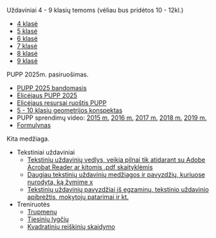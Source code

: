 Uždaviniai 4 - 9 klasių temoms (vėliau bus pridėtos 10 - 12kl.)
* [4 klasė](ematematikas/4%20klasė/testai.ipynb)
* [5 klasė](ematematikas/5%20klasė/testai.ipynb)
* [6 klasė](ematematikas/6%20klasė/testai.ipynb)
* [7 klasė](ematematikas/7%20klasė/testai.ipynb)
* [8 klasė](ematematikas/8%20klasė/testai.ipynb)
* [9 klasė](ematematikas/9%20klasė/testai.ipynb)

PUPP 2025m. pasiruošimas.

* [PUPP 2025 bandomasis](PUPP/2025%20metai/PUPP_2025.ipynb)
* [Elicėjaus PUPP 2025](https://mokinys.elicejus.lt/dashboard/1/public-test/4006)
* [Elicėjaus resursai ruoštis PUPP](https://mokinys.elicejus.lt/dashboard/1/public-test?toggleTestType=pupp)
* [5 - 10 klasių geometrijos konspektas](https://bit.ly/3CTgl6h)
* PUPP sprendimų video: [2015 m.](https://matematika.lt/pupp/2015/) [2016 m.](https://matematika.lt/pupp/2016/) [2017 m.](https://matematika.lt/pupp/2017/) [2018 m.](https://matematika.lt/pupp/2018/) [2019 m.](https://matematika.lt/pupp/2019/)
* [Formulynas](PUPP/PUPP%2F2025%20metai/formulynas.png)
  
Kita medžiaga.

* Tekstiniai uždaviniai  
    * [Tekstinių uždavinių vedlys, veikia pilnai tik atidarant su Adobe Acrobat Reader ar kitomis .pdf skaityklėmis](https://github.com/loijord/matematikos_pamokos/blob/master/programa/Martynas/zodinis.pdf)
    * [Daugiau tekstinių uždavinių medžiagos ir pavyzdžių, kuriuose nurodyta, ką žymime x](https://github.com/loijord/matematikos_pamokos/blob/master/programa/Martynas/nezinomieji.pdf)
    * [Tekstinių uždavinių pavyzdžiai iš egzaminų, tekstinio uždavinio apibrėžtis, mokytojų patarimai ir kt.](https://github.com/loijord/matematikos_pamokos/blob/master/programa/Vilius/TU/TU.ipynb)
* Treniruotės
    * [Trupmenų](https://www.geogebra.org/m/xafff9rn)
    * [Tiesinių lygčių](https://www.geogebra.org/m/pkkcyxab)
    * [Kvadratinių reiškinių skaidymo](https://www.geogebra.org/m/pasan8st)